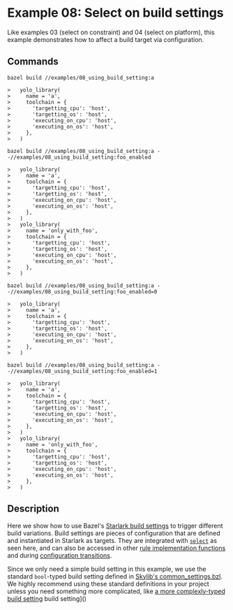 # Example 08: Select on build settings

Like examples 03 (select on constraint) and 04 (select on platform), this
example demonstrates how to affect a build target via configuration. 

## Commands

```
bazel build //examples/08_using_build_setting:a

>   yolo_library(
>     name = 'a',
>     toolchain = {
>       'targetting_cpu': 'host',
>       'targetting_os': 'host',
>       'executing_on_cpu': 'host',
>       'executing_on_os': 'host',
>     },
>   )

bazel build //examples/08_using_build_setting:a --//examples/08_using_build_setting:foo_enabled

>   yolo_library(
>     name = 'a',
>     toolchain = {
>       'targetting_cpu': 'host',
>       'targetting_os': 'host',
>       'executing_on_cpu': 'host',
>       'executing_on_os': 'host',
>     },
>   )
>   yolo_library(
>     name = 'only_with_foo',
>     toolchain = {
>       'targetting_cpu': 'host',
>       'targetting_os': 'host',
>       'executing_on_cpu': 'host',
>       'executing_on_os': 'host',
>     },
>   )

bazel build //examples/08_using_build_setting:a --//examples/08_using_build_setting:foo_enabled=0

>   yolo_library(
>     name = 'a',
>     toolchain = {
>       'targetting_cpu': 'host',
>       'targetting_os': 'host',
>       'executing_on_cpu': 'host',
>       'executing_on_os': 'host',
>     },
>   )

bazel build //examples/08_using_build_setting:a --//examples/08_using_build_setting:foo_enabled=1

>   yolo_library(
>     name = 'a',
>     toolchain = {
>       'targetting_cpu': 'host',
>       'targetting_os': 'host',
>       'executing_on_cpu': 'host',
>       'executing_on_os': 'host',
>     },
>   )
>   yolo_library(
>     name = 'only_with_foo',
>     toolchain = {
>       'targetting_cpu': 'host',
>       'targetting_os': 'host',
>       'executing_on_cpu': 'host',
>       'executing_on_os': 'host',
>     },
>   )
```

## Description

Here we show how to use Bazel's [Starlark build settings](https://docs.bazel.build/versions/master/skylark/config.html) to
trigger different build variations. Build settings are pieces of configuration
that are defined and instantiated in Starlark as targets. They are integrated
with [`select`](https://docs.bazel.build/versions/master/skylark/config.html#build-settings-and-select) as seen here, and can also be accessed in other [rule implementation
functions](https://docs.bazel.build/versions/master/skylark/config.html#depending-on-build-settings) and during [configuration transitions](https://docs.bazel.build/versions/master/skylark/config.html#defining-transitions-in-starlark).

Since we only need a simple build setting in this example, we use the standard `bool`-typed
build setting defined in [Skylib's
common_settings.bzl](https://github.com/bazelbuild/bazel-skylib/blob/master/rules/common_settings.bzl).
We highly recommend using these standard definitions in your project unless you need something more
complicated, like [a more complexly-typed build
setting](https://docs.bazel.build/versions/master/skylark/config.html#using-ctxbuild_setting_value)
build setting]() 
